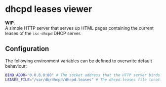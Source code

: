 # dhcpd leases viewer

**WIP.**  
A simple HTTP server that serves up HTML pages containing the current leases of
the `isc-dhcpd` DHCP server.


## Configuration

The following environment variables can be defined to overwrite default
behaviour:
```bash
BIND_ADDR="0.0.0.0:80" # The socket address that the HTTP server binds to
LEASES_FILE="/var/db/dhcpd/dhcpd.leases" # The dhcpd.leases file location
```

